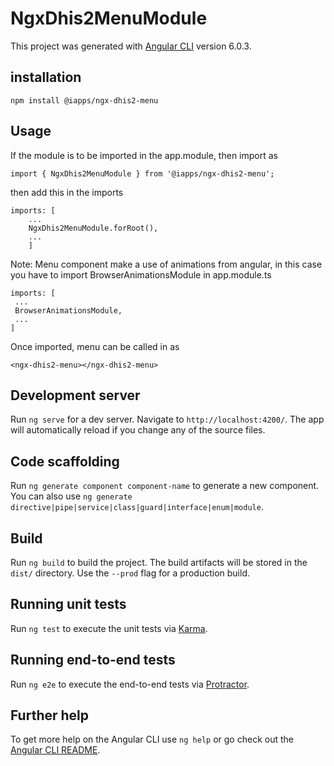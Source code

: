 # NgxDhis2MenuModule

This project was generated with [Angular CLI](https://github.com/angular/angular-cli) version 6.0.3.

## installation

`npm install @iapps/ngx-dhis2-menu`

## Usage

If the module is to be imported in the app.module, then import as

`import { NgxDhis2MenuModule } from '@iapps/ngx-dhis2-menu';`

then add this in the imports

```
imports: [
    ...
    NgxDhis2MenuModule.forRoot(),
    ...
    ]
```

Note: Menu component make a use of animations from angular, in this case you have to import BrowserAnimationsModule in app.module.ts

```
imports: [
 ...
 BrowserAnimationsModule,
 ...
]
```

Once imported, menu can be called in as

```
<ngx-dhis2-menu></ngx-dhis2-menu>
```

## Development server

Run `ng serve` for a dev server. Navigate to `http://localhost:4200/`. The app will automatically reload if you change any of the source files.

## Code scaffolding

Run `ng generate component component-name` to generate a new component. You can also use `ng generate directive|pipe|service|class|guard|interface|enum|module`.

## Build

Run `ng build` to build the project. The build artifacts will be stored in the `dist/` directory. Use the `--prod` flag for a production build.

## Running unit tests

Run `ng test` to execute the unit tests via [Karma](https://karma-runner.github.io).

## Running end-to-end tests

Run `ng e2e` to execute the end-to-end tests via [Protractor](http://www.protractortest.org/).

## Further help

To get more help on the Angular CLI use `ng help` or go check out the [Angular CLI README](https://github.com/angular/angular-cli/blob/master/README.md).
